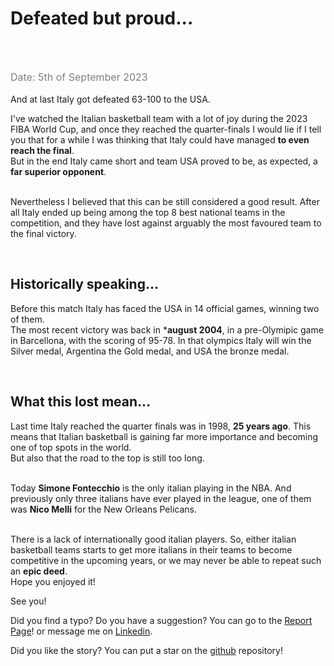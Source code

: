# Defeated but proud...
<br /><br />

<span class="date"> Date: 5th of September 2023 </span> <br /><br />
And at last Italy got defeated 63-100 to the USA. <br />

I've watched the Italian basketball team with a lot of joy during the 2023 FIBA World Cup, and once they reached the quarter-finals I would lie if I tell you that for a while I was thinking that Italy could have managed **to even reach the final**.<br />
But in the end Italy came short and team USA proved to be, as expected, a **far superior opponent**.<br /><br />

Nevertheless I believed that this can be still considered a good result. After all Italy ended up being among the top 8 best national teams in the competition, and they have lost against arguably the most favoured team to the final victory.

<br />

## Historically speaking... 
Before this match Italy has faced the USA in 14 official games, winning two of them.<br /> 
The most recent victory was back in ***august 2004**,  in a pre-Olymipic game in Barcellona, with the scoring of 95-78. In that olympics Italy will win the Silver medal, Argentina the Gold medal, and USA the bronze medal.

<br />

## What this lost mean...
Last time Italy reached the quarter finals was in 1998, **25 years ago**. This means that Italian basketball is gaining far more importance and becoming one of top spots in the world.<br />
But also that the road to the top is still too long.<br /><br />

Today **Simone Fontecchio** is the only italian playing in the NBA. And previously only three italians have ever played in the league, one of them was **Nico Melli** for the New Orleans Pelicans. <br /><br />

There is a lack of internationally good italian players. So, either italian basketball teams starts to get more italians in their teams to become competitive in the upcoming years, or we may never be able to repeat such an **epic deed**. <br />
Hope you enjoyed it!


See you!
<br />

Did you find a typo? Do you have a suggestion? You can go to the <a href="https://github.com/Gabri432/angular-personal-website/issues/new" target="_blank" title="Go to the Github repository">Report Page</a>! or message me on <a href="https://www.linkedin.com/in/gabriele-gatti-87b321190/" target="_blank" title="Go to my Linkeding profile">Linkedin</a>.

Did you like the story? You can put a star on the <a href="https://github.com/Gabri432/angular-personal-website/" target="_blank" title="Go to the Github repository">github</a> repository!


<style>
.date {
    color: grey;
    font-size: 16px
}
</style>